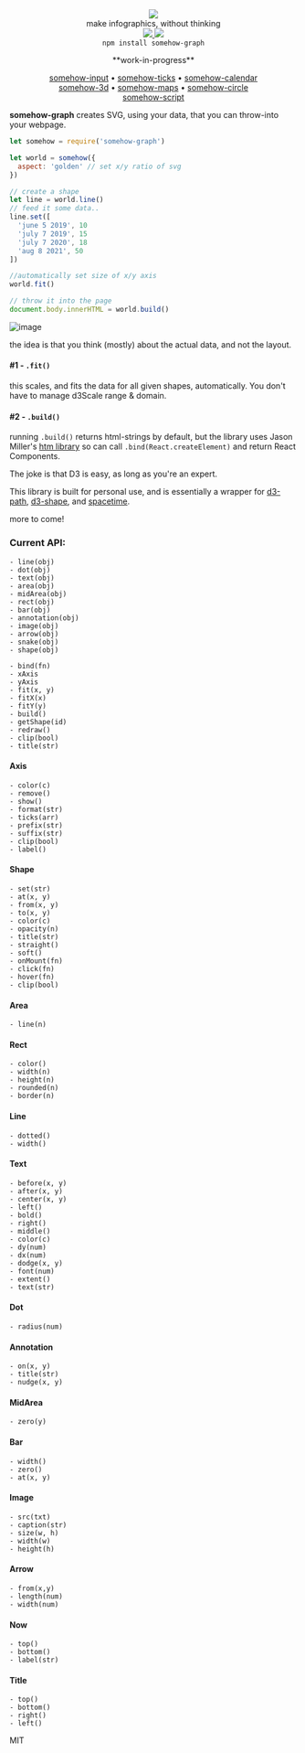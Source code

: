 <div align="center">
  <img src="https://cloud.githubusercontent.com/assets/399657/23590290/ede73772-01aa-11e7-8915-181ef21027bc.png" />
  <div>make infographics, without thinking</div>

  <a href="https://npmjs.org/package/somehow-graph">
    <img src="https://img.shields.io/npm/v/somehow-graph.svg?style=flat-square" />
  </a>
  <a href="https://unpkg.com/somehow-graph">
    <img src="https://badge-size.herokuapp.com/spencermountain/somehow-graph/master/builds/somehow.min.js" />
  </a>
</div>

<div align="center">
  <code>npm install somehow-graph</code>
</div>
<p></p>
<div align="center">
**work-in-progress**
</div>
<p></p>

<div align="center">
    <a href="https://github.com/spencermountain/somehow-input">somehow-input</a>
  • <a href="https://github.com/spencermountain/somehow-ticks">somehow-ticks</a>
  • <a href="https://github.com/spencermountain/somehow-calendar">somehow-calendar</a>
</div>
<div align="center">
    <a href="https://github.com/spencermountain/somehow-3d">somehow-3d</a>
  • <a href="https://github.com/spencermountain/somehow-maps">somehow-maps</a>
  • <a href="https://github.com/spencermountain/somehow-circle">somehow-circle</a>
</div>
<div align="center">
<a href="https://github.com/spencermountain/somehow-script">somehow-script</a>
</div>
<p></p>

**somehow-graph** creates SVG, using your data, that you can throw-into your webpage.

```js
let somehow = require('somehow-graph')

let world = somehow({
  aspect: 'golden' // set x/y ratio of svg
})

// create a shape
let line = world.line()
// feed it some data..
line.set([
  'june 5 2019', 10
  'july 7 2019', 15
  'july 7 2020', 18
  'aug 8 2021', 50
])

//automatically set size of x/y axis
world.fit()

// throw it into the page
document.body.innerHTML = world.build()
```

![image](https://user-images.githubusercontent.com/399657/50016136-4d307a00-ff96-11e8-91f2-bbc476715ecb.png)

the idea is that you think (mostly) about the actual data, and not the layout.

#### #1 - `.fit()`

this scales, and fits the data for all given shapes, automatically. You don't have to manage d3Scale range & domain.

#### #2 - `.build()`

running `.build()` returns html-strings by default, but the library uses Jason Miller's [htm library](https://github.com/developit/htm) so can call `.bind(React.createElement)` and return React Components.

The joke is that D3 is easy, as long as you're an expert.

This library is built for personal use, and is essentially a wrapper for [d3-path](https://github.com/d3/d3-path), [d3-shape](https://github.com/d3/d3-shape), and [spacetime](https://github.com/spencermountain/spacetime).

more to come!

### Current API:

```
- line(obj)
- dot(obj)
- text(obj)
- area(obj)
- midArea(obj)
- rect(obj)
- bar(obj)
- annotation(obj)
- image(obj)
- arrow(obj)
- snake(obj)
- shape(obj)

- bind(fn)
- xAxis
- yAxis
- fit(x, y)
- fitX(x)
- fitY(y)
- build()
- getShape(id)
- redraw()
- clip(bool)
- title(str)
```

#### Axis

```
- color(c)
- remove()
- show()
- format(str)
- ticks(arr)
- prefix(str)
- suffix(str)
- clip(bool)
- label()
```

#### Shape

```
- set(str)
- at(x, y)
- from(x, y)
- to(x, y)
- color(c)
- opacity(n)
- title(str)
- straight()
- soft()
- onMount(fn)
- click(fn)
- hover(fn)
- clip(bool)
```

#### Area

```
- line(n)
```

#### Rect

```
- color()
- width(n)
- height(n)
- rounded(n)
- border(n)
```

#### Line

```
- dotted()
- width()
```

#### Text

```
- before(x, y)
- after(x, y)
- center(x, y)
- left()
- bold()
- right()
- middle()
- color(c)
- dy(num)
- dx(num)
- dodge(x, y)
- font(num)
- extent()
- text(str)
```

#### Dot

```
- radius(num)
```

#### Annotation

```
- on(x, y)
- title(str)
- nudge(x, y)
```

#### MidArea

```
- zero(y)
```

#### Bar

```
- width()
- zero()
- at(x, y)
```

#### Image

```
- src(txt)
- caption(str)
- size(w, h)
- width(w)
- height(h)
```

#### Arrow

```
- from(x,y)
- length(num)
- width(num)
```

#### Now

```
- top()
- bottom()
- label(str)
```

#### Title

```
- top()
- bottom()
- right()
- left()
```

MIT
